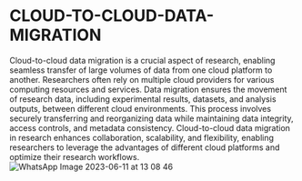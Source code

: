 # CLOUD-TO-CLOUD-DATA-MIGRATION
Cloud-to-cloud data migration is a crucial aspect of research, enabling seamless transfer of large volumes of data from one cloud platform to another. Researchers often rely on multiple cloud providers for various computing resources and services. Data migration ensures the movement of research data, including experimental results, datasets, and analysis outputs, between different cloud environments. This process involves securely transferring and reorganizing data while maintaining data integrity, access controls, and metadata consistency. Cloud-to-cloud data migration in research enhances collaboration, scalability, and flexibility, enabling researchers to leverage the advantages of different cloud platforms and optimize their research workflows.
![WhatsApp Image 2023-06-11 at 13 08 46](https://github.com/harshith1315/CLOUD-TO-CLOUD-DATA-MIGRATION/assets/111886682/4aa2a905-6f93-4651-a0a9-37329dc5259d)

